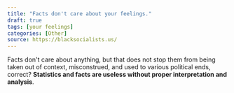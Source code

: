 ```yaml
---
title: "Facts don't care about your feelings."
draft: true
tags: [your feelings]
categories: [Other]
source: https://blacksocialists.us/
---
```


Facts don't care about anything, but that does not stop them from being taken out of context, misconstrued, and used to various political ends, correct? **Statistics and facts are useless without proper interpretation and analysis**.

